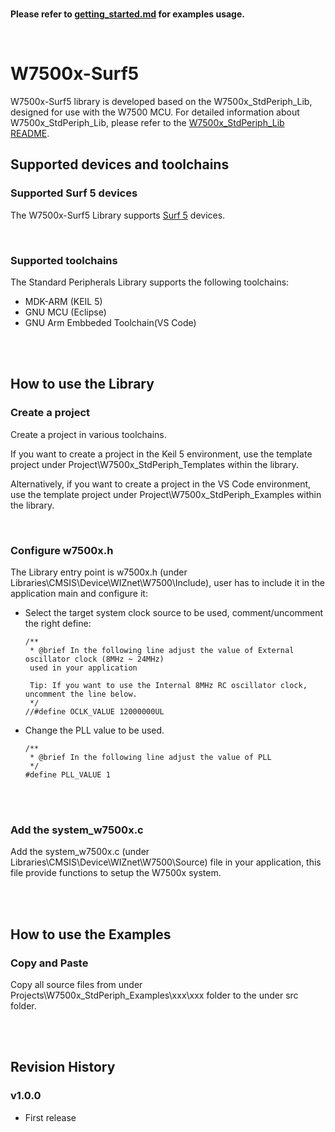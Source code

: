 <br />

**Please refer to [getting_started.md](getting_started.md) for examples usage.**

<br />

# W7500x-Surf5

W7500x-Surf5 library is developed based on the W7500x_StdPeriph_Lib, designed for use with the W7500 MCU. 
For detailed information about W7500x_StdPeriph_Lib, please refer to the [W7500x_StdPeriph_Lib README](https://github.com/Wiznet/W7500x_StdPeriph_Lib/blob/master/README.md).

## Supported devices and toolchains

### Supported Surf 5 devices

The W7500x-Surf5 Library supports [Surf 5](https://docs.wiznet.io/Product/Open-Source-Hardware/surf5) devices.

<br />

### Supported toolchains

The Standard Peripherals Library supports the following toolchains:
- MDK-ARM (KEIL 5)
- GNU MCU (Eclipse)
- GNU Arm Embbeded Toolchain(VS Code)

<br />
<br />

## How to use the Library

### Create a project

Create a project in various toolchains. 

If you want to create a project in the Keil 5 environment, use the template project under Project\W7500x_StdPeriph_Templates within the library. 

Alternatively, if you want to create a project in the VS Code environment, use the template project under Project\W7500x_StdPeriph_Examples within the library.

<br />

### Configure w7500x.h

The Library entry point is w7500x.h (under Libraries\CMSIS\Device\WIZnet\W7500\Include), user has to include it in the application main and configure it:


- Select the target system clock source to be used, comment/uncomment the right define:
  ```
  /**
   * @brief In the following line adjust the value of External oscillator clock (8MHz ~ 24MHz)
   used in your application

   Tip: If you want to use the Internal 8MHz RC oscillator clock, uncomment the line below.
   */
  //#define OCLK_VALUE 12000000UL
  ```
- Change the PLL value to be used.
  ```
  /**
   * @brief In the following line adjust the value of PLL
   */
  #define PLL_VALUE 1
  ```
  
<br />
<br />

### Add the system_w7500x.c

Add the system_w7500x.c (under Libraries\CMSIS\Device\WIZnet\W7500\Source) file in your application, this file provide functions to setup the W7500x system.

<br />
<br />

## How to use the Examples

### Copy and Paste

Copy all source files from under Projects\W7500x_StdPeriph_Examples\xxx\xxx folder to the under src folder.

<br />
<br />

## Revision History

### v1.0.0
- First release

<br />

